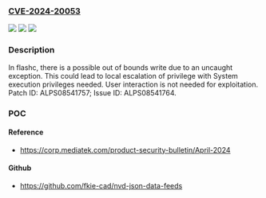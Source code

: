 ### [CVE-2024-20053](https://cve.mitre.org/cgi-bin/cvename.cgi?name=CVE-2024-20053)
![](https://img.shields.io/static/v1?label=Product&message=MT2713%2C%20MT2737%2C%20MT6781%2C%20MT6789%2C%20MT6835%2C%20MT6855%2C%20MT6879%2C%20MT6880%2C%20MT6886%2C%20MT6890%2C%20MT6895%2C%20MT6980%2C%20MT6983%2C%20MT6985%2C%20MT6989%2C%20MT6990%2C%20MT8167%2C%20MT8168%2C%20MT8173%2C%20MT8175%2C%20MT8188%2C%20MT8195%2C%20MT8321%2C%20MT8362A%2C%20MT8365%2C%20MT8385%2C%20MT8390%2C%20MT8395%2C%20MT8666%2C%20MT8667%2C%20MT8673%2C%20MT8765%2C%20MT8766%2C%20MT8768%2C%20MT8781%2C%20MT8786%2C%20MT8788%2C%20MT8789%2C%20MT8791%2C%20MT8791T%2C%20MT8796%2C%20MT8797%2C%20MT8798&color=blue)
![](https://img.shields.io/static/v1?label=Version&message=%3D%20Android%2012.0%2C%2013.0%2C%2014.0%20%2F%20OpenWrt%2019.07%2C%2021.02%20%2F%20Yocto%203.3%20%2F%20RDK-B%2022Q3%20&color=brighgreen)
![](https://img.shields.io/static/v1?label=Vulnerability&message=Elevation%20of%20Privilege&color=brighgreen)

### Description

In flashc, there is a possible out of bounds write due to an uncaught exception. This could lead to local escalation of privilege with System execution privileges needed. User interaction is not needed for exploitation. Patch ID: ALPS08541757; Issue ID: ALPS08541764.

### POC

#### Reference
- https://corp.mediatek.com/product-security-bulletin/April-2024

#### Github
- https://github.com/fkie-cad/nvd-json-data-feeds


